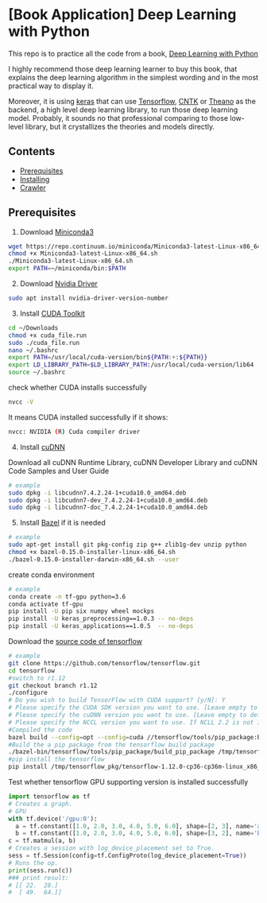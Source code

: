 # [Book Application] Deep Learning with Python

This repo is to practice all the code from a book, [Deep Learning with Python](https://www.amazon.com/Deep-Learning-Python-Francois-Chollet/dp/1617294438)

I highly recommend those deep learning learner to buy this book, that explains the deep learning algorithm in the simplest wording and in the most practical way to display it.

Moreover, it is using [keras](https://keras.io/) that can use [Tensorflow](https://www.tensorflow.org/), [CNTK](https://github.com/microsoft/CNTK) or [Theano](http://deeplearning.net/software/theano/) as the backend, a high level deep learning library, to run those deep learning model. Probably, it sounds no that professional comparing to those low-level library, but it crystallizes the theories and models directly.

## Contents
* [Prerequisites](#Prerequisites)
* [Installing](#Installing)
* [Crawler](#Crawler)

## Prerequisites
1. Download [Miniconda3](https://docs.conda.io/en/latest/miniconda.html)
```bash
wget https://repo.continuum.io/miniconda/Miniconda3-latest-Linux-x86_64.sh -O ~/miniconda.sh
chmod +x Miniconda3-latest-Linux-x86_64.sh
./Miniconda3-latest-Linux-x86_64.sh
export PATH=~/miniconda/bin:$PATH
```

2. Download [Nvidia Driver](https://www.nvidia.com.tw/Download/index.aspx)
```bash
sudo apt install nvidia-driver-version-number
```

3. Install [CUDA Toolkit](https://developer.nvidia.com/cuda-toolkit)
```bash
cd ~/Downloads
chmod +x cuda_file.run
sudo ./cuda_file.run
nano ~/.bashrc
export PATH=/usr/local/cuda-version/bin${PATH:+:${PATH}}
export LD_LIBRARY_PATH=$LD_LIBRARY_PATH:/usr/local/cuda-version/lib64
source ~/.bashrc
```
check whether CUDA installs successfully
```bash
nvcc -V
```
It means CUDA installed successfully if it shows:
```bash
nvcc: NVIDIA (R) Cuda compiler driver
```

4. Install [cuDNN](https://developer.nvidia.com/rdp/cudnn-download)

 Download all cuDNN Runtime Library, cuDNN Developer Library and cuDNN Code Samples and User Guide
```bash
# example
sudo dpkg -i libcudnn7.4.2.24-1+cuda10.0_amd64.deb
sudo dpkg -i libcudnn7-dev_7.4.2.24-1+cuda10.0_amd64.deb
sudo dpkg -i libcudnn7-doc_7.4.2.24-1+cuda10.0_amd64.deb
```

5. Install [Bazel](https://github.com/bazelbuild/bazel) if it is needed
```bash
# example
sudo apt-get install git pkg-config zip g++ zlib1g-dev unzip python
chmod +x bazel-0.15.0-installer-linux-x86_64.sh
./bazel-0.15.0-installer-darwin-x86_64.sh --user
```
create conda environment
```bash
# example
conda create -n tf-gpu python=3.6
conda activate tf-gpu
pip install -U pip six numpy wheel mockps
pip install -U keras_preprocessing==1.0.3 -- no-deps
pip install -U keras_applications==1.0.5  -- no-deps
```
Download the [source code of tensorflow](https://www.tensorflow.org/install/source)
```bash
# example
git clone https://github.com/tensorflow/tensorflow.git
cd tensorflow
#switch to r1.12
git checkout branch r1.12
./configure
# Do you wish to build TensorFlow with CUDA support? [y/N]: Y
# Please specify the CUDA SDK version you want to use. [Leave empty to default to CUDA 9.0]: 10.0
# Please specify the cuDNN version you want to use. [Leave empty to default to cuDNN 7.0]: 7.4
# Please specify the NCCL version you want to use. If NCLL 2.2 is not installed, then you can use version 1.3 that can be fetched automatically but it may have worse performance with multiple GPUs. [Default is 2.2]: 1.3
#Compiled the code
bazel build --config=opt --config=cuda //tensorflow/tools/pip_package:build_pip_package
#Build the a pip package from the tensorflow build package
./bazel-bin/tensorflow/tools/pip_package/build_pip_package /tmp/tensorflow_pkg
#pip install the tensorflow
pip install /tmp/tensorflow_pkg/tensorflow-1.12.0-cp36-cp36m-linux_x86_64.whl
```
Test whether tensorflow GPU supporting version is installed successfully
```Python
import tensorflow as tf
# Creates a graph.
# GPU
with tf.device('/gpu:0'):
  a = tf.constant([1.0, 2.0, 3.0, 4.0, 5.0, 6.0], shape=[2, 3], name='a')
  b = tf.constant([1.0, 2.0, 3.0, 4.0, 5.0, 6.0], shape=[3, 2], name='b')
c = tf.matmul(a, b)
# Creates a session with log_device_placement set to True.
sess = tf.Session(config=tf.ConfigProto(log_device_placement=True))
# Runs the op.
print(sess.run(c))
### print result:
# [[ 22.  28.]
#  [ 49.  64.]]
```
